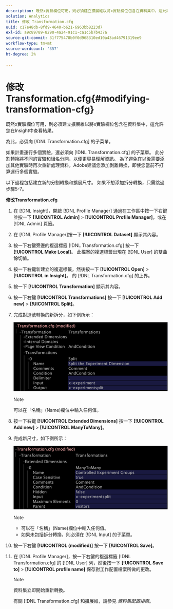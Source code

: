 ```yaml
---
description: 既然x實驗欄位可用，則必須建立擴展維以將x實驗欄位包含在資料集中，這允許您在Insight中查看結果。
solution: Analytics
title: 修改 Transformation.cfg
uuid: c17e48db-8fd9-4640-b621-6963bb8223d7
exl-id: a9c89789-8290-4a24-91c1-ca1c5b7b437a
source-git-commit: 31f775478b0f0d968310ed10a43ad46791319ee9
workflow-type: tm+mt
source-wordcount: '357'
ht-degree: 2%

---
```


# 修改 Transformation.cfg{#modifying-transformation-cfg}

既然x實驗欄位可用，則必須建立擴展維以將x實驗欄位包含在資料集中，這允許您在Insight中查看結果。

為此，必須向 [!DNL Transformation.cfg] 的子菜單。

如果計畫運行多個實驗，還必須向 [!DNL Transformation.cfg] 的子菜單。 此分割轉換將不同的實驗和組名分開，以便更容易理解資訊。 為了避免在以後需要添加其他實驗時再次重新處理資料，Adobe建議您添加剝離轉換，即使您當前不打算運行多個實驗。

以下過程包括建立新的分割轉換和擴展尺寸。 如果不想添加拆分轉換，只需跳過步驟5-7。

**修改Transformation.cfg**

1. 在 [!DNL Insight]，開啟 [!DNL Profile Manager] 通過在工作區中按一下右鍵並按一下 **[!UICONTROL Admin]** > **[!UICONTROL Profile Manager]**，或在 [!DNL Admin] 頁籤。
1. 在 [!DNL Profile Manager]按一下 **[!UICONTROL Dataset]** 顯示其內容。
1. 按一下右鍵旁邊的複選標籤 [!DNL Transformation.cfg] 按一下 **[!UICONTROL Make Local]**。 此檔案的複選標籤出現在 [!DNL User] 的雙曲餘切值。
1. 按一下右鍵新建立的複選標籤，然後按一下 **[!UICONTROL Open]** > **[!UICONTROL in Insight]**。 的 [!DNL Transformation.cfg] 的上界。
1. 按一下 **[!UICONTROL Transformation]** 顯示其內容。
1. 按一下右鍵 **[!UICONTROL Transformations]** 按一下 **[!UICONTROL Add new]** > **[!UICONTROL Split]**。
1. 完成對逗號轉換的新拆分，如下例所示：

   ![步驟資訊](assets/New_split_transformation.png)

   >[!NOTE]
   >
   >可以在「名稱」(Name)欄位中輸入任何值。

1. 按一下右鍵 **[!UICONTROL Extended Dimensions]** 按一下 **[!UICONTROL Add new]** > **[!UICONTROL ManyToMany]**。
1. 完成新尺寸，如下例所示：

   ![步驟資訊](assets/New_Dimension_controlled_experiment_groups.png)

   >[!NOTE]
   >
   >* 可以在「名稱」(Name)欄位中輸入任何值。
   >* 如果未包括拆分轉換，則必須在 [!DNL Input] 的子菜單。


1. 按一下右鍵 **[!UICONTROL (modified)]** 按一下 **[!UICONTROL Save]**。
1. 在 [!DNL Profile Manager]，按一下右鍵的複選標籤 [!DNL Transformation.cfg] 的 [!DNL User] 列，然後按一下 **[!UICONTROL Save to]** > **[!UICONTROL profile name]** 保存對工作配置檔案所做的更改。

   >[!NOTE]
   >
   >資料集立即開始重新轉換。

   有關 [!DNL Transformation.cfg] 和擴展維，請參見 *資料集配置指南*。
